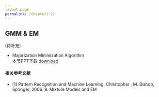 ```yaml
---
layout:page
permalink: /chapter2-2/
---
```


## GMM & EM
(待补充)<br>
- Majorization Minimization Algorithm<br>
本节PPT下载 [download]()
#### 相关参考文献
- [1] Pattern Recognition and Machine Learning, Christopher , M. Bishop, Springer, 2006. 9. Mixture Models and EM
